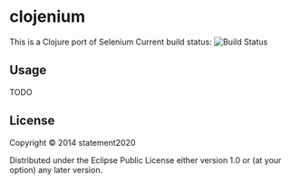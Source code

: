 # clojenium

This is a Clojure port of Selenium
Current build status: ![Build Status](https://travis-ci.org/statement2020/clojenium.svg?branch=master)

## Usage

TODO

## License

Copyright © 2014 statement2020

Distributed under the Eclipse Public License either version 1.0 or (at
your option) any later version.
